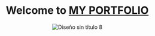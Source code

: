 <div align="center">
  <h1>Welcome to <a href="https://lautaro-rodriguez.onrender.com/" title="MY PORTFOLIO">MY PORTFOLIO</a></h1>
  <img src="https://github.com/Lautaro-R-collins/mi-portfolio/assets/135086443/ca7a5a00-e30a-453c-aeb7-c50c05c21793" alt="Diseño sin título 8" />
</div>
